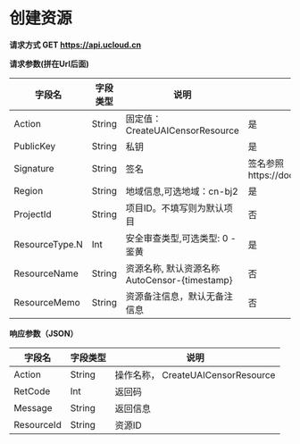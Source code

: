 

#  创建资源

**请求方式 GET https://api.ucloud.cn**

**请求参数(拼在Url后面)**

| 字段名 | 字段类型 | 说明 | 是否必须 |
| ------ | -------- | ---- | -------- |
| Action | String | 固定值：CreateUAICensorResource | 是 |
| PublicKey | String | 私钥 | 是 |
| Signature | String | 签名 | 签名参照https://docs.ucloud.cn/api/summary/signature |
| Region | String | 地域信息,可选地域：cn-bj2 | 是 |
| ProjectId | String | 项目ID。不填写则为默认项目 | 否 |
| ResourceType.N | Int | 安全审查类型,可选类型: 0 - 鉴黄 | 是 |
| ResourceName | String | 资源名称, 默认资源名称AutoCensor-{timestamp} | 否 |
| ResourceMemo | String | 资源备注信息，默认无备注信息 | 否 |


**响应参数（JSON）**

| 字段名 | 字段类型 | 说明 |
| ------ | -------- | ---- |
| Action | String | 操作名称， CreateUAICensorResource |
| RetCode | Int | 返回码 |
| Message | String | 返回信息 |
| ResourceId | String | 资源ID |